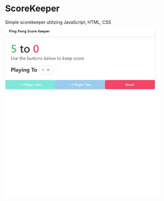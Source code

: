 # ScoreKeeper
Simple scorekeeper utilizing JavaScript, HTML, CSS
![alt text](https://github.com/jameswingert/scorekeeper/blob/main/Score.jpg?raw=true)


